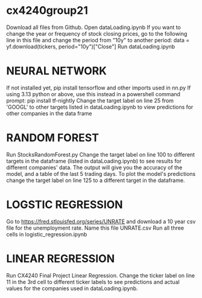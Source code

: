 # cx4240group21
Download all files from Github.
Open dataLoading.ipynb
If you want to change the year or frequency of stock closing prices, go to the following line in this file and change the period from "10y" to another period:
data = yf.download(tickers, period="10y")["Close"]
Run dataLoading.ipynb

# NEURAL NETWORK
If not installed yet, pip install tensorflow and other imports used in nn.py
If using 3.13 python or above, use this instead in a powershell command prompt: pip install tf-nightly
Change the target label on line 25 from 'GOOGL' to other targets listed in dataLoading.ipynb to view predictions for other companies in the data frame

# RANDOM FOREST
Run StocksRandomForest.py
Change the target label on line 100 to different targets in the dataframe (listed in dataLoading.ipynb) to see results for different companies' data. 
The output will give you the accuracy of the model, and a table of the last 5 trading days. 
To plot the model's predictions change the target label on line 125 to a different target in the dataframe.  

# LOGSTIC REGRESSION
Go to https://fred.stlouisfed.org/series/UNRATE and download a 10 year csv file for the unemployment rate. Name this file UNRATE.csv
Run all three cells in logistic_regression.ipynb

# LINEAR REGRESSION
Run CX4240 Final Project Linear Regression. Change the ticker label on line 11 in the 3rd cell to different ticker labels to see predictions and actual values for the companies used in dataLoading.ipynb. 
